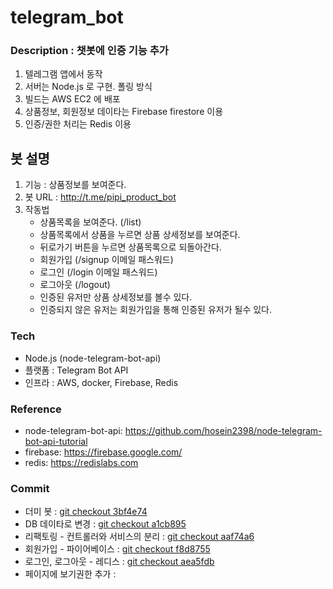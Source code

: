 # telegram_bot

### Description : 챗봇에 인증 기능 추가

1. 텔레그램 앱에서 동작 
2. 서버는 Node.js 로 구현. 폴링 방식 
3. 빌드는 AWS EC2 에 배포
4. 상품정보, 회원정보 데이타는 Firebase firestore 이용
5. 인증/권한 처리는 Redis 이용

## 봇 설명

1. 기능   : 상품정보를 보여준다. 
2. 봇 URL : http://t.me/pipi_product_bot
3. 작동법
   - 상품목록을 보여준다. (/list)
   - 상품목록에서 상품을 누르면 상품 상세정보를 보여준다. 
   - 뒤로가기 버튼을 누르면 상품목록으로 되돌아간다.
   - 회원가입 (/signup 이메일 패스워드)
   - 로그인   (/login  이메일 패스워드)
   - 로그아웃 (/logout)
   - 인증된 유저만 상품 상세정보를 볼수 있다.    
   - 인증되지 않은 유저는 회원가입을 통해 인증된 유저가 될수 있다. 


### Tech

- Node.js (node-telegram-bot-api)
- 플랫폼 : Telegram Bot API
- 인프라 : AWS, docker, Firebase, Redis 

### Reference

- node-telegram-bot-api: https://github.com/hosein2398/node-telegram-bot-api-tutorial
- firebase: https://firebase.google.com/
- redis: https://redislabs.com

### Commit

- 더미 봇                             : [git checkout 3bf4e74](https://github.com/loveuns/bot_telegram_product/tree/3bf4e74)
- DB 데이타로 변경                    : [git checkout a1cb895](https://github.com/loveuns/bot_telegram_product/tree/a1cb895) 
- 리팩토링 - 컨트롤러와 서비스의 분리 : [git checkout aaf74a6](https://github.com/loveuns/bot_telegram_product/tree/aaf74a6) 
- 회원가입 - 파이어베이스             : [git checkout f8d8755](https://github.com/loveuns/bot_telegram_product/tree/f8d8755) 
- 로그인, 로그아웃 - 레디스           : [git checkout aea5fdb](https://github.com/loveuns/bot_telegram_product/tree/aea5fdb)
- 페이지에 보기권한 추가              :   